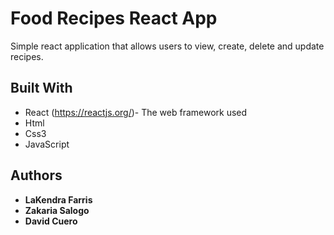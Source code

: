 # Food Recipes React App

Simple react application that allows users to view, create, delete and update recipes. 


## Built With

* React  (https://reactjs.org/)- The web framework used
* Html
* Css3
* JavaScript



## Authors

* **LaKendra Farris** 
* **Zakaria Salogo**
* **David Cuero**



